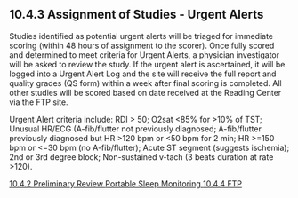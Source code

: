 ## 10.4.3 Assignment of Studies - Urgent Alerts

Studies identified as potential urgent alerts will be triaged for immediate scoring (within 48 hours of assignment to the scorer).  Once fully scored and determined to meet criteria for Urgent Alerts, a physician investigator will be asked to review the study.  If the urgent alert is ascertained, it will be logged into a Urgent Alert Log and the site will receive the full report and quality grades (QS form) within a week after final scoring is completed.   All other studies will be scored based on date received at the Reading Center via the FTP site.

Urgent Alert criteria include: RDI > 50; O2sat <85% for >10% of TST; Unusual HR/ECG  (A-fib/flutter not previously diagnosed; A-fib/flutter previously diagnosed but HR >120 bpm or <50 bpm for 2 min; HR >=150 bpm or <=30 bpm (no A-fib/flutter); Acute ST segment (suggests ischemia); 2nd or 3rd degree block; Non-sustained v-tach (3 beats duration at rate >120).


<div class="center">
<div class="btn-group">
  <a href=":pages_path:/manuals/portable-sleep-monitoring/10-04-02-preliminary-review.md" class="btn btn-default">
    <span class="glyphicon glyphicon-chevron-left"></span>
    10.4.2 Preliminary Review
  </a>

  <a href=":pages_path:/manuals/portable-sleep-monitoring" class="btn btn-default">
    <span class="glyphicon glyphicon-chevron-up"></span>
    Portable Sleep Monitoring
  </a>

  <a href=":pages_path:/manuals/portable-sleep-monitoring/10-04-04-ftp.md" class="btn btn-success">
    10.4.4 FTP
    <span class="glyphicon glyphicon-chevron-right"></span>
  </a>
</div>
</div>